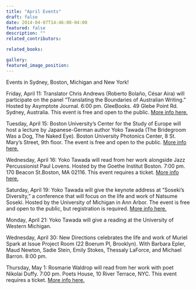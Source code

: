 ```yaml
---
title: "April Events"
draft: false
date: 2014-04-07T14:46:00-04:00
featured: false
description: ""
related_contributors:

related_books:

gallery:
featured_image_position: 
---
```


Events in Sydney, Boston, Michigan and New York!

Friday, April 11: Translator Chris Andrews (Roberto Bolaño, César Aira) will participate on the panel “Translating the Boundaries of Australian Writing.” Hosted by Asymptote Journal. 6:00 pm. GleeBooks. 49 Glebe Point Rd. Sydney, Australia. This event is free and open to the public. [More info here.](https://gleebooks.worldsecuresystems.com/BookingRetrieve.aspx?ID=153511)

Tuesday, April 15: Boston University’s Center for the Study of Europe will host a lecture by Japanese-German author Yoko Tawada (The Bridegroom Was a Dog, The Naked Eye). Boston University Photonics Center, 8 St. Mary’s Street, 9th floor. The event is free and open to the public. [More info here.](http://www.bu.edu/european/2013/12/21/event-announcement-writing-between-languages-and-cultures-with-yoko-tawada/)

Wednesday, April 16: Yoko Tawada will read from her work alongside Jazz Percussionist Paul Lovens. Hosted by the Goethe Institut Boston. 7:00 pm. 170 Beacon St.Boston, MA 02116. This event requires a ticket. [More info here.](http://www.zvents.com/boston_ma/events/show/369725571-literatur-musik-performance-with-yoko-tawada-paul-lovens)

Saturday, April 19: Yoko Tawada will give the keynote address at “Soseki’s Diversity,” a conference that will focus on the life and work of Natsume Soseki. Hosted by the University of Michigan in Ann Arbor. The event is free and open to the public, but registration is required. [More info here.](http://www.lsa.umich.edu/asian/events/sosekisdiversity)

Monday, April 21: Yoko Tawada will give a reading at the University of Western Michigan.

Wednesday, April 30: New Directions celebrates the life and work of Muriel Spark at Issue Project Room (22 Boerum Pl, Brooklyn). With Barbara Epler, Maud Newton, Sadie Stein, Emily Stokes, Thessaly LaForce, and Michael Barron. 8:00 pm.

Thursday, May 1: Rosmarie Waldrop will read from her work with poet Nikolai Duffy. 7:00 pm. Poets House, 10 River Terrace, NYC. This event requires a ticket. [More info here.](http://www.poetshouse.org/programs-and-events/readings-and-conversations/relative-strangeness-rosmarie-waldrop-nikolai-duffy)


